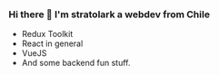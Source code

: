 ### Hi there 👋 I'm stratolark a webdev from Chile

- Redux Toolkit
- React in general
- VueJS
- And some backend fun stuff.
